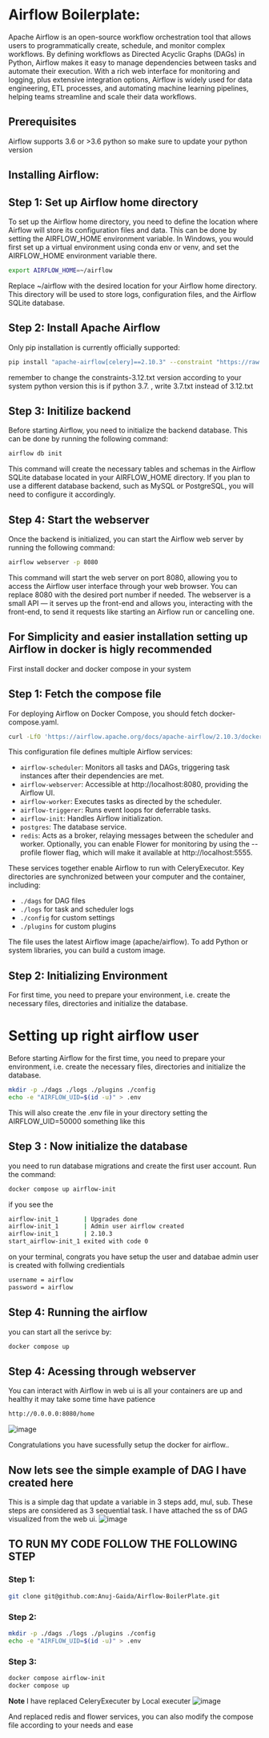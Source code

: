 # Airflow Boilerplate:
Apache Airflow is an open-source workflow orchestration tool that allows users to programmatically create, schedule, and monitor complex workflows. By defining workflows as Directed Acyclic Graphs (DAGs) in Python, Airflow makes it easy to manage dependencies between tasks and automate their execution. With a rich web interface for monitoring and logging, plus extensive integration options, Airflow is widely used for data engineering, ETL processes, and automating machine learning pipelines, helping teams streamline and scale their data workflows.

## Prerequisites
Airflow supports 3.6 or >3.6 python so make sure to update your python version 

## Installing Airflow:
## Step 1: Set up Airflow home directory
To set up the Airflow home directory, you need to define the location where Airflow will store its configuration files and data. This can be done by setting the AIRFLOW_HOME environment variable. In Windows, you would first set up a virtual environment using conda env or venv, and set the AIRFLOW_HOME environment variable there.
```bash
export AIRFLOW_HOME=~/airflow
```
Replace ~/airflow with the desired location for your Airflow home directory. This directory will be used to store logs, configuration files, and the Airflow SQLite database.

## Step 2: Install Apache Airflow

Only pip installation is currently officially supported:
```bash
pip install "apache-airflow[celery]==2.10.3" --constraint "https://raw.githubusercontent.com/apache/airflow/constraints-2.10.3/constraints-3.12.txt"
```
remember to change the constraints-3.12.txt version according to your system python version this is if python 3.7. , write 3.7.txt instead of 3.12.txt

## Step 3: Initilize backend
Before starting Airflow, you need to initialize the backend database. This can be done by running the following command:
```bash
airflow db init
```
This command will create the necessary tables and schemas in the Airflow SQLite database located in your AIRFLOW_HOME directory. If you plan to use a different database backend, such as MySQL or PostgreSQL, you will need to configure it accordingly.

## Step 4: Start the webserver
Once the backend is initialized, you can start the Airflow web server by running the following command:
```bash
airflow webserver -p 8080
```
This command will start the web server on port 8080, allowing you to access the Airflow user interface through your web browser. You can replace 8080 with the desired port number if needed. The webserver is a small API — it serves up the front-end and allows you, interacting with the front-end, to send it requests like starting an Airflow run or cancelling one.

## For Simplicity and easier installation setting up Airflow in docker is higly recommended
First install docker and docker compose in your system
## Step 1: Fetch the compose file
For deploying Airflow on Docker Compose, you should fetch docker-compose.yaml.
```bash
curl -LfO 'https://airflow.apache.org/docs/apache-airflow/2.10.3/docker-compose.yaml'
```

This configuration file defines multiple Airflow services:

- `airflow-scheduler`: Monitors all tasks and DAGs, triggering task instances after their dependencies are met.
- `airflow-webserver`: Accessible at http://localhost:8080, providing the Airflow UI.
- `airflow-worker`: Executes tasks as directed by the scheduler.
- `airflow-triggerer`: Runs event loops for deferrable tasks.
- `airflow-init`: Handles Airflow initialization.
- `postgres`: The database service.
- `redis`: Acts as a broker, relaying messages between the scheduler and worker.
Optionally, you can enable Flower for monitoring by using the --profile flower flag, which will make it available at http://localhost:5555.

These services together enable Airflow to run with CeleryExecutor. Key directories are synchronized between your computer and the container, including:

- `./dags` for DAG files
- `./logs` for task and scheduler logs
- `./config` for custom settings
- `./plugins` for custom plugins
  
The file uses the latest Airflow image (apache/airflow). To add Python or system libraries, you can build a custom image.

## Step 2: Initializing Environment
For first time, you need to prepare your environment, i.e. create the necessary files, directories and initialize the database.
# Setting up right airflow user
Before starting Airflow for the first time, you need to prepare your environment, i.e. create the necessary files, directories and initialize the database.
```bash
mkdir -p ./dags ./logs ./plugins ./config
echo -e "AIRFLOW_UID=$(id -u)" > .env
```
This will also create the .env file in your directory setting the AIRFLOW_UID=50000
something like this

## Step 3 : Now initialize the database
you need to run database migrations and create the first user account. Run the command:
```bash
docker compose up airflow-init
```
if you see the 
```bash
airflow-init_1       | Upgrades done
airflow-init_1       | Admin user airflow created
airflow-init_1       | 2.10.3
start_airflow-init_1 exited with code 0
```
on your terminal, congrats you have setup the user and databae
admin user is created with follwing credientials
```bash
username = airflow
password = airflow
```
## Step 4: Running the airflow
you can start all the serivce by:
```bash
docker compose up
```
## Step 4: Acessing through webserver
You can interact with Airflow in web ui is all your containers are up and healthy
it may take some time have patience
```bash
http://0.0.0.0:8080/home
```
![image](https://github.com/user-attachments/assets/9cff00db-e8ed-4c0d-a8f1-60d792cfb22d)

Congratulations you have sucessfully setup the docker for airflow..

## Now lets see the simple example of DAG I have created here
This is a simple dag that update a variable in 3 steps add, mul, sub. These steps are considered as 3 sequential task. I have attached the ss of DAG visualized from the web ui.
![image](https://github.com/user-attachments/assets/ef206d39-9153-4985-8d53-094d18153b9b)

## TO RUN MY CODE FOLLOW THE FOLLOWING STEP 
### Step 1: 
```bash
git clone git@github.com:Anuj-Gaida/Airflow-BoilerPlate.git
```
### Step 2:
```bash
mkdir -p ./dags ./logs ./plugins ./config
echo -e "AIRFLOW_UID=$(id -u)" > .env
```
### Step 3:
```bash
docker compose airflow-init
docker compose up
```

**Note**
I have replaced CeleryExecuter by Local executer 
![image](https://github.com/user-attachments/assets/27c8f7ba-c7d4-4964-8c68-714474e21028)

And replaced redis and flower services, you can also modify the compose file according to your needs and ease


